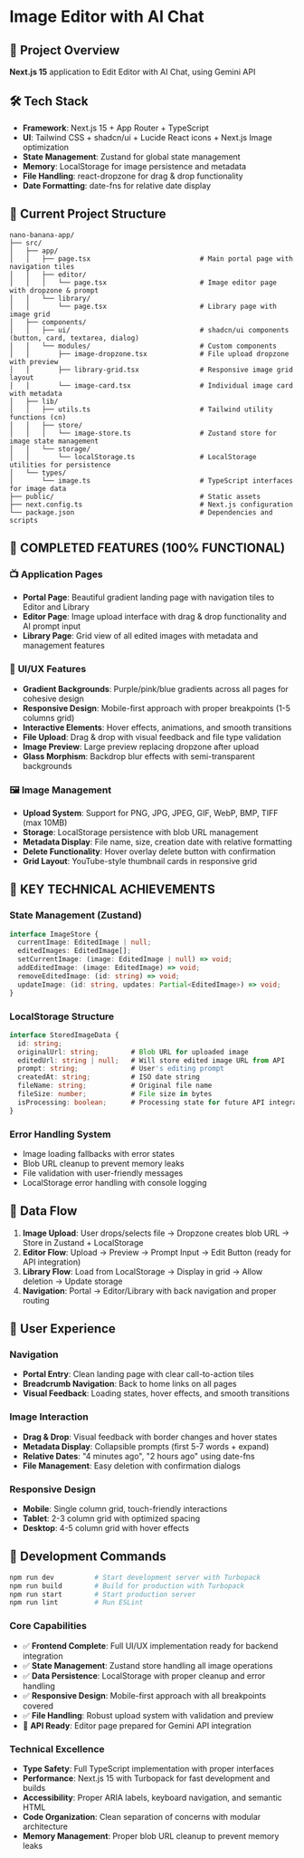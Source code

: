 # Image Editor with AI Chat

## 🎯 Project Overview
**Next.js 15** application to Edit Editor with AI Chat, using Gemini API 

## 🛠 Tech Stack
- **Framework**: Next.js 15 + App Router + TypeScript
- **UI**: Tailwind CSS + shadcn/ui + Lucide React icons + Next.js Image optimization
- **State Management**: Zustand for global state management
- **Memory**: LocalStorage for image persistence and metadata
- **File Handling**: react-dropzone for drag & drop functionality
- **Date Formatting**: date-fns for relative date display

## 📁 Current Project Structure
```
nano-banana-app/
├── src/
│   ├── app/
│   │   ├── page.tsx                           # Main portal page with navigation tiles
│   │   ├── editor/
│   │   │   └── page.tsx                       # Image editor page with dropzone & prompt
│   │   └── library/
│   │       └── page.tsx                       # Library page with image grid
│   ├── components/
│   │   ├── ui/                                # shadcn/ui components (button, card, textarea, dialog)
│   │   └── modules/                           # Custom components
│   │       ├── image-dropzone.tsx             # File upload dropzone with preview
│   │       ├── library-grid.tsx               # Responsive image grid layout
│   │       └── image-card.tsx                 # Individual image card with metadata
│   ├── lib/
│   │   ├── utils.ts                           # Tailwind utility functions (cn)
│   │   ├── store/
│   │   │   └── image-store.ts                 # Zustand store for image state management
│   │   └── storage/
│   │       └── localStorage.ts                # LocalStorage utilities for persistence
│   └── types/
│       └── image.ts                           # TypeScript interfaces for image data
├── public/                                    # Static assets
├── next.config.ts                             # Next.js configuration
└── package.json                               # Dependencies and scripts
```

## 🚀 COMPLETED FEATURES (100% FUNCTIONAL)

### 📺 **Application Pages**
- **Portal Page**: Beautiful gradient landing page with navigation tiles to Editor and Library
- **Editor Page**: Image upload interface with drag & drop functionality and AI prompt input
- **Library Page**: Grid view of all edited images with metadata and management features

### 🎨 **UI/UX Features**
- **Gradient Backgrounds**: Purple/pink/blue gradients across all pages for cohesive design
- **Responsive Design**: Mobile-first approach with proper breakpoints (1-5 columns grid)
- **Interactive Elements**: Hover effects, animations, and smooth transitions
- **File Upload**: Drag & drop with visual feedback and file type validation
- **Image Preview**: Large preview replacing dropzone after upload
- **Glass Morphism**: Backdrop blur effects with semi-transparent backgrounds

### 🖼️ **Image Management**
- **Upload System**: Support for PNG, JPG, JPEG, GIF, WebP, BMP, TIFF (max 10MB)
- **Storage**: LocalStorage persistence with blob URL management
- **Metadata Display**: File name, size, creation date with relative formatting
- **Delete Functionality**: Hover overlay delete button with confirmation
- **Grid Layout**: YouTube-style thumbnail cards in responsive grid

## 🔧 KEY TECHNICAL ACHIEVEMENTS

### State Management (Zustand)
```typescript
interface ImageStore {
  currentImage: EditedImage | null;
  editedImages: EditedImage[];
  setCurrentImage: (image: EditedImage | null) => void;
  addEditedImage: (image: EditedImage) => void;
  removeEditedImage: (id: string) => void;
  updateImage: (id: string, updates: Partial<EditedImage>) => void;
}
```

### LocalStorage Structure
```typescript
interface StoredImageData {
  id: string;
  originalUrl: string;        # Blob URL for uploaded image
  editedUrl: string | null;   # Will store edited image URL from API
  prompt: string;             # User's editing prompt
  createdAt: string;          # ISO date string
  fileName: string;           # Original file name
  fileSize: number;           # File size in bytes
  isProcessing: boolean;      # Processing state for future API integration
}
```

### Error Handling System
- Image loading fallbacks with error states
- Blob URL cleanup to prevent memory leaks
- File validation with user-friendly messages
- LocalStorage error handling with console logging

## 🔄 Data Flow

1. **Image Upload**: User drops/selects file → Dropzone creates blob URL → Store in Zustand + LocalStorage
2. **Editor Flow**: Upload → Preview → Prompt Input → Edit Button (ready for API integration)
3. **Library Flow**: Load from LocalStorage → Display in grid → Allow deletion → Update storage
4. **Navigation**: Portal → Editor/Library with back navigation and proper routing

## 🎯 User Experience

### Navigation
- **Portal Entry**: Clean landing page with clear call-to-action tiles
- **Breadcrumb Navigation**: Back to home links on all pages
- **Visual Feedback**: Loading states, hover effects, and smooth transitions

### Image Interaction
- **Drag & Drop**: Visual feedback with border changes and hover states
- **Metadata Display**: Collapsible prompts (first 5-7 words + expand)
- **Relative Dates**: "4 minutes ago", "2 hours ago" using date-fns
- **File Management**: Easy deletion with confirmation dialogs

### Responsive Design
- **Mobile**: Single column grid, touch-friendly interactions
- **Tablet**: 2-3 column grid with optimized spacing
- **Desktop**: 4-5 column grid with hover effects

## 🧪 Development Commands

```bash
npm run dev          # Start development server with Turbopack
npm run build        # Build for production with Turbopack
npm run start        # Start production server
npm run lint         # Run ESLint
```

### Core Capabilities
- ✅ **Frontend Complete**: Full UI/UX implementation ready for backend integration
- ✅ **State Management**: Zustand store handling all image operations
- ✅ **Data Persistence**: LocalStorage with proper cleanup and error handling
- ✅ **Responsive Design**: Mobile-first approach with all breakpoints covered
- ✅ **File Handling**: Robust upload system with validation and preview
- 🔄 **API Ready**: Editor page prepared for Gemini API integration

### Technical Excellence  
- **Type Safety**: Full TypeScript implementation with proper interfaces
- **Performance**: Next.js 15 with Turbopack for fast development and builds
- **Accessibility**: Proper ARIA labels, keyboard navigation, and semantic HTML
- **Code Organization**: Clean separation of concerns with modular architecture
- **Memory Management**: Proper blob URL cleanup to prevent memory leaks  
